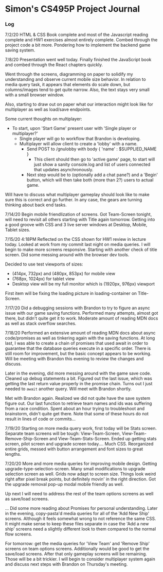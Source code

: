 # Simon's CS495P Project Journal

### Log

7/2/20
HTML & CSS Book complete and most of the Javascript reading complete and HW1 exercises almost entirely complete. Combed through the project code a bit more. Pondering how to implement the backend game saving system.

7/8/20
Presentation went well today. Finally finished the JavaScript book and combed through the React chapters quickly.

Went through the screens, diagramming on paper to solidify my understanding and observe current mobile size behavior. In relation to media query task, it appears that elements do scale down, but columns/images tend to get quite narrow. Also, the text stays very small with a small browser window.

Also, starting to draw out on paper what our interaction might look like for multiplayer as well as load/save endpoints.

Some current thoughts on multiplayer:

- To start, upon 'Start Game' present user with 'Single player or multiplayer?'
    - Single player will go to workflow that Brandon is developing.
    - Multiplayer will allow client to create a 'lobby' with a name.
        - Send POST to /gnulobby with body { 'name' : $SUPPLIED_NAME }
          - This client should then go to 'active game' page, to start will just show a sanity console.log and list of users connected that updates asynchronously.
        - Next step would be to (optionally add a chat pane?) and a 'Begin' button, which will then take both (more than 2?) users to actual game.

Will have to discuss what multiplayer gameplay should look like to make sure this is correct and go further. In any case, the gears are turning thinking about back end tasks.


7/14/20
Begin mobile friendlization of screens. Got Team-Screen tonight, will need to revisit all others starting with Title again tomorrow. Getting into a good groove with CSS and 3 live server windows at Desktop, Mobile, Tablet sizes.

7/15/20 4:18PM
Reflected on the CSS shown for HW1 review in lecture today. Looked at work from my commit last night on media queries. I will begin to make more screens responsive. Starting with another check of title screen. Did some messing around with the browser dev tools. 

Decided to use test viewports of sizes:
* (414px, 732px) and (480px, 853px) for mobile view
* (768px, 1024px) for tablet view
* Desktop view will be my full monitor which is (1920px, 976px) viewport

First item will be fixing the loading picture in loading-container on Title-Screen.

7/17/20
Did a debugging sessions with Brandon to try to figure an async issue with our game saving functions. Performed many attempts, almost got there, but didn't quite get it to work. Moderate amount of reading MDN docs as well as stack overflow searches.

7/18/20
Performed an extensive amount of reading MDN docs about async code/promises as well as tinkering again with the saving functions. At long last, I was able to create a chain of promises that used await in order to guarantee that the database queries execute in a specific order. There is still room for improvement, but the basic concept appears to be working. Will be meeting with Brandon this evening to review the changes and discuss.

Later in the evening, did more messing around with the game save code. Cleaned up debug statements a bit. Figured out the last issue, which was getting the last return value properly in the promise chain. Turns out I just needed to `await` another query. Will meet with Brandon shortly.

Met with Brandon again. Realized we did not quite have the save system figure out. Our last function to retrieve team names and ids was suffering from a race condition. Spent about an hour trying to troubleshoot and brainstorm, didn't quite get there. Note that some of these hours do not result in lines of code or commits...

7/19/20
Starting on more media query work, first today will be Stats screen. Separate team screens will be tough: View-Team-Screen, View-Team-Remove-Ship-Screen and View-Team-Stats-Screen. Ended up getting stats screen, pilot screen and upgrade screen today.... Much CSS. Reorganized entire grids, messed with button arrangement and font sizes to great lengths.

7/20/20
More and more media queries for improving mobile design. Getting upgrade-type-selection-screen. Many small modifications to upgrade selection screen as well. Grids now adapt to screen size. Things look weird right after pixel break points, but definitely movin' in the right direction. Got the upgrade removal pop-up modal mobile friendly as well.

Up next I will need to address the rest of the team options screens as well as save/load screens.

... Did some more reading about Promises for personal understanding. Later in the evening, copy-pasta'd media queries for all of the 'Add New Ship' screens. Although it feels somewhat wrong to not reference the same CSS. It might make sense to keep these files separate in case the 'Add a new ship' screens need a slightly different look to them compared to the normal flow screens.

For tomorrow: get the media queries for 'View Team' and 'Remove Ship' screens on team options screens. Additionally would be good to get the save/load screens. After that only gameplay screens will be remaining. Those will be a bit trickier. I will begin to consider multiplayer system again and discuss next steps with Brandon on Thursday's meeting.